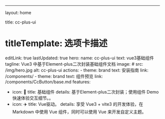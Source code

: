 ---
layout: home

title: cc-plus-ui
# titleTemplate: 选项卡描述
editLink: true
lastUpdated: true
hero:
  name: cc-plus-ui
  text: vue3基础组件
  tagline: Vue3 中基于Element-plus二次封装基础组件文档
  image:
    # src: /img/hero.jpg
    alt: cc-plus-ui
  actions:
    - theme: brand
      text: 安装指南
      link: /components/
    - theme: brand
      text: 组件预览
      link: /components/CcButton/base.md
features:
  - icon: 🧩
    title: 基础组件
    details: 基于Element-plus二次封装；使用组件 Demo 快速体验交互细节。。
  - icon: ✈️
    title: Vue驱动。
    details: 享受 Vue3 + vite3 的开发体验，在 Markdown 中使用 Vue 组件，同时可以使用 Vue 来开发自定义主题。
